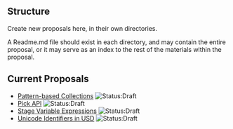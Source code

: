 ## Structure

Create new proposals here, in their own directories.

A Readme.md file should exist in each directory, and may contain 
the entire proposal, or it may serve as an index to the rest of the materials
within the proposal.

## Current Proposals

- [Pattern-based Collections](https://github.com/PixarAnimationStudios/USD-proposals/pull/4) ![Status:Draft](https://img.shields.io/badge/status-draft-blue)
- [Pick API](https://github.com/PixarAnimationStudios/USD-proposals/pull/6) ![Status:Draft](https://img.shields.io/badge/status-draft-blue)
- [Stage Variable Expressions](https://github.com/PixarAnimationStudios/USD-proposals/pull/8) ![Status:Draft](https://img.shields.io/badge/status-draft-blue)
- [Unicode Identifiers in USD](https://github.com/PixarAnimationStudios/USD-proposals/pull/5) ![Status:Draft](https://img.shields.io/badge/status-draft-blue)
